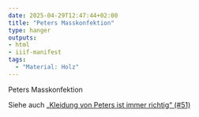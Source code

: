 ```yaml
---
date: 2025-04-29T12:47:44+02:00
title: "Peters Masskonfektion"
type: hanger
outputs:
- html
- iiif-manifest
tags:
  - "Material: Holz"
---
```

Peters Masskonfektion


<div class="notes">
  Siehe auch <a href="/post/51">„Kleidung von Peters ist immer richtig“ (#51)</a>
</div>
